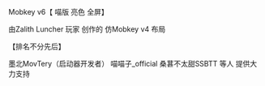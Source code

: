 Mobkey v6【 喵版 亮色 全屏】

由Zalith Luncher 玩家 创作的 仿Mobkey v4 布局

【排名不分先后】

墨北MovTery（启动器开发者）
喵喵子_official
桑葚不太甜SSBTT 等人
提供大力支持
